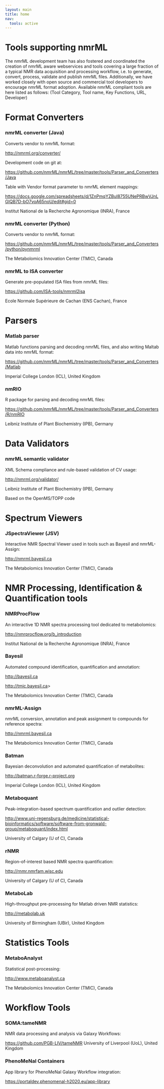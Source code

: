 ```yaml
---
layout: main
title: home
nav:
  tools: active
---
```


# Tools supporting nmrML

The nmrML development team has also fostered and coordinated the creation of nmrML aware webservices and tools covering a large fraction of a typical NMR data acquisition and processing workflow, i.e. to generate, convert, process, validate and publish nmrML files. Additionally, we have worked closely with open source and commercial tool developers to encourage nmrML format adoption. Available nmrML compliant tools are here listed as follows:
(Tool Category, Tool name, Key Functions, URL, Developer)


# Format Converters

### nmrML converter (Java)
Converts vendor to nmrML format:

<http://nmrml.org/converter/>

Development code on git at:

<https://github.com/nmrML/nmrML/tree/master/tools/Parser_and_Converters/Java>

Table with Vendor format parameter to nmrML element mappings:

<https://docs.google.com/spreadsheets/d/1ZnPmqYZBuI8755UNePRBwVJnLGIQB7D-bO7voA65noU/edit#gid=0>


Institut National de la Recherche Agronomique (INRA), France

### nmrML converter (Python)
Converts vendor to nmrML format:

<https://github.com/nmrML/nmrML/tree/master/tools/Parser_and_Converters/python/pynmrml>

The Metabolomics Innovation Center (TMIC), Canada

### nmrML to ISA converter
Generate pre-populated ISA files from nmrML files:

<https://github.com/ISA-tools/nmrml2isa>

Ecole Normale Supérieure de Cachan (ENS Cachan), France


# Parsers

### Matlab parser
Matlab functions parsing and decoding nmrML files, and also writing Maltab data into nmrML format:

<https://github.com/nmrML/nmrML/tree/master/tools/Parser_and_Converters/Matlab>

Imperial College London (ICL), United Kingdom

###  nmRIO
R package for parsing and decoding nmrML files:

<https://github.com/nmrML/nmrML/tree/master/tools/Parser_and_Converters/R/nmRIO>

Leibniz Institute of Plant Biochemistry (IPB), Germany

# Data Validators

### nmrML semantic validator
XML Schema compliance and rule-based validation of CV usage:

<http://nmrml.org/validator/>

Leibniz Institute of Plant Biochemistry (IPB), Germany

Based on the OpenMS/TOPP code

# Spectrum Viewers

### JSpectraViewer (JSV)
Interactive NMR Spectral Viewer used in tools such as Bayesil and nmrML-Assign:

<http://nmrml.bayesil.ca>

The Metabolomics Innovation Center (TMIC), Canada

# NMR Processing, Identification & Quantification tools

### NMRProcFlow
An interactive 1D NMR spectra processing tool dedicated to metabolomics:

<http://nmrprocflow.org/b_introduction>

Institut National de la Recherche Agronomique (INRA), France

### Bayesil
Automated compound identification, quantification and annotation:

<http://bayesil.ca>

<http://tmic.bayesil.ca>>

The Metabolomics Innovation Center (TMIC), Canada

### nmrML-Assign
nmrML conversion, annotation and peak assignment to compounds for reference spectra:

<http://nmrml.bayesil.ca>

The Metabolomics Innovation Center (TMIC), Canada

### Batman
Bayesian deconvolution and automated quantification of metabolites:

<http://batman.r-forge.r-project.org>

Imperial College London (ICL), United Kingdom

### Metaboquant
Peak-integration-based spectrum quantification and outlier detection:

<http://www.uni-regensburg.de/medicine/statistical-bioinformatics/software/software-from-gronwald-group/metaboquant/index.html>

University of Calgary (U of C), Canada

### rNMR
Region-of-interest based NMR spectra quantification:

<http://rnmr.nmrfam.wisc.edu>

University of Calgary (U of C), Canada

### MetaboLab
High-throughput pre-processing for Matlab driven NMR statistics:

<http://metabolab.uk>

University of Birmingham (UBir), United Kingdom

# Statistics Tools

### MetaboAnalyst
Statistical post-processing:

<http://www.metaboanalyst.ca>

The Metabolomics Innovation Center (TMIC), Canada

# Workflow Tools

### SOMA:tameNMR

NMR data processing and analysis via Galaxy Workflows:

<https://github.com/PGB-LIV/tameNMR>
University of Liverpool (UoL), United Kingdom

### PhenoMeNal Containers
App library for PhenoMeNal Galaxy Workflow integration:

<https://portaldev.phenomenal-h2020.eu/app-library>



